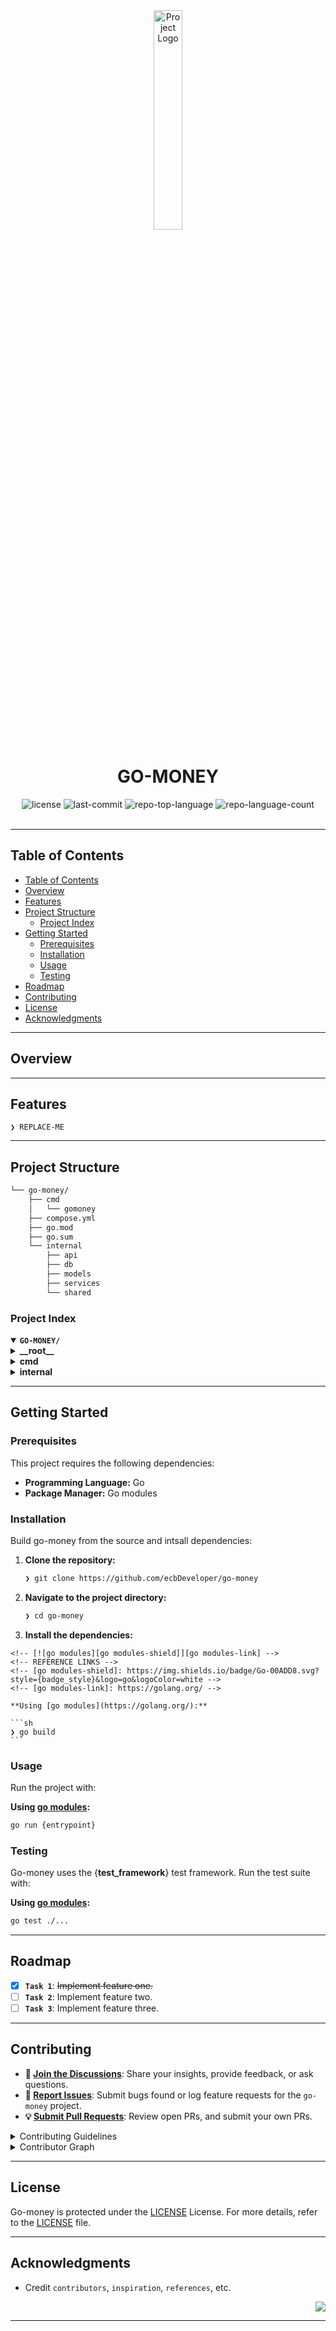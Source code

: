 <div id="top">

<!-- HEADER STYLE: CLASSIC -->
<div align="center">

<img src="readmeai/assets/logos/purple.svg" width="30%" style="position: relative; top: 0; right: 0;" alt="Project Logo"/>

# GO-MONEY

<em></em>

<!-- BADGES -->
<img src="https://img.shields.io/github/license/ecbDeveloper/go-money?style=default&logo=opensourceinitiative&logoColor=white&color=0080ff" alt="license">
<img src="https://img.shields.io/github/last-commit/ecbDeveloper/go-money?style=default&logo=git&logoColor=white&color=0080ff" alt="last-commit">
<img src="https://img.shields.io/github/languages/top/ecbDeveloper/go-money?style=default&color=0080ff" alt="repo-top-language">
<img src="https://img.shields.io/github/languages/count/ecbDeveloper/go-money?style=default&color=0080ff" alt="repo-language-count">

<!-- default option, no dependency badges. -->


<!-- default option, no dependency badges. -->

</div>
<br>

---

## Table of Contents

- [Table of Contents](#table-of-contents)
- [Overview](#overview)
- [Features](#features)
- [Project Structure](#project-structure)
    - [Project Index](#project-index)
- [Getting Started](#getting-started)
    - [Prerequisites](#prerequisites)
    - [Installation](#installation)
    - [Usage](#usage)
    - [Testing](#testing)
- [Roadmap](#roadmap)
- [Contributing](#contributing)
- [License](#license)
- [Acknowledgments](#acknowledgments)

---

## Overview



---

## Features

<code>❯ REPLACE-ME</code>

---

## Project Structure

```sh
└── go-money/
    ├── cmd
    │   └── gomoney
    ├── compose.yml
    ├── go.mod
    ├── go.sum
    └── internal
        ├── api
        ├── db
        ├── models
        ├── services
        └── shared
```

### Project Index

<details open>
	<summary><b><code>GO-MONEY/</code></b></summary>
	<!-- __root__ Submodule -->
	<details>
		<summary><b>__root__</b></summary>
		<blockquote>
			<div class='directory-path' style='padding: 8px 0; color: #666;'>
				<code><b>⦿ __root__</b></code>
			<table style='width: 100%; border-collapse: collapse;'>
			<thead>
				<tr style='background-color: #f8f9fa;'>
					<th style='width: 30%; text-align: left; padding: 8px;'>File Name</th>
					<th style='text-align: left; padding: 8px;'>Summary</th>
				</tr>
			</thead>
				<tr style='border-bottom: 1px solid #eee;'>
					<td style='padding: 8px;'><b><a href='https://github.com/ecbDeveloper/go-money/blob/master/go.mod'>go.mod</a></b></td>
					<td style='padding: 8px;'>- The <code>go.mod</code> file defines the projects module path and specifies its dependencies<br>- It declares the project as <code>github.com/ecbDeveloper/go-money</code> and lists required packages for session management, routing, UUID generation, CSRF protection, PostgreSQL database interaction, environment variable loading, and cryptography<br>- These dependencies support the applications core functionality.</td>
				</tr>
				<tr style='border-bottom: 1px solid #eee;'>
					<td style='padding: 8px;'><b><a href='https://github.com/ecbDeveloper/go-money/blob/master/go.sum'>go.sum</a></b></td>
					<td style='padding: 8px;'>- The <code>go.sum</code> file records the cryptographic checksums of the <code>pgxstore</code> package from the <code>alexedwards/scs</code> library<br>- This ensures that the correct, unaltered version of this session store (used for managing user sessions, likely within a larger web application) is used, maintaining the integrity and security of the application<br>- Its a crucial part of the projects dependency management system, preventing dependency vulnerabilities.</td>
				</tr>
				<tr style='border-bottom: 1px solid #eee;'>
					<td style='padding: 8px;'><b><a href='https://github.com/ecbDeveloper/go-money/blob/master/compose.yml'>compose.yml</a></b></td>
					<td style='padding: 8px;'>- Compose defines a PostgreSQL database service named db<br>- It uses the latest PostgreSQL image, maps port 5431 to 5432, and sets environment variables for user, password, and database name (go-money)<br>- A persistent volume db ensures data preservation across container restarts, contributing to the application's persistent data storage within the overall project architecture.</td>
				</tr>
			</table>
		</blockquote>
	</details>
	<!-- cmd Submodule -->
	<details>
		<summary><b>cmd</b></summary>
		<blockquote>
			<div class='directory-path' style='padding: 8px 0; color: #666;'>
				<code><b>⦿ cmd</b></code>
			<!-- gomoney Submodule -->
			<details>
				<summary><b>gomoney</b></summary>
				<blockquote>
					<div class='directory-path' style='padding: 8px 0; color: #666;'>
						<code><b>⦿ cmd.gomoney</b></code>
					<table style='width: 100%; border-collapse: collapse;'>
					<thead>
						<tr style='background-color: #f8f9fa;'>
							<th style='width: 30%; text-align: left; padding: 8px;'>File Name</th>
							<th style='text-align: left; padding: 8px;'>Summary</th>
						</tr>
					</thead>
						<tr style='border-bottom: 1px solid #eee;'>
							<td style='padding: 8px;'><b><a href='https://github.com/ecbDeveloper/go-money/blob/master/cmd/gomoney/main.go'>main.go</a></b></td>
							<td style='padding: 8px;'>- Gomoney`s main function initializes a web server<br>- It establishes a database connection, configures session management using PostgreSQL, and initializes API services for clients and accounts<br>- The server then binds API routes and listens for incoming requests on port 8082, acting as the applications entry point<br>- Environment variables manage database credentials.</td>
						</tr>
					</table>
				</blockquote>
			</details>
		</blockquote>
	</details>
	<!-- internal Submodule -->
	<details>
		<summary><b>internal</b></summary>
		<blockquote>
			<div class='directory-path' style='padding: 8px 0; color: #666;'>
				<code><b>⦿ internal</b></code>
			<!-- shared Submodule -->
			<details>
				<summary><b>shared</b></summary>
				<blockquote>
					<div class='directory-path' style='padding: 8px 0; color: #666;'>
						<code><b>⦿ internal.shared</b></code>
					<table style='width: 100%; border-collapse: collapse;'>
					<thead>
						<tr style='background-color: #f8f9fa;'>
							<th style='width: 30%; text-align: left; padding: 8px;'>File Name</th>
							<th style='text-align: left; padding: 8px;'>Summary</th>
						</tr>
					</thead>
						<tr style='border-bottom: 1px solid #eee;'>
							<td style='padding: 8px;'><b><a href='https://github.com/ecbDeveloper/go-money/blob/master/internal/shared/validators.go'>validators.go</a></b></td>
							<td style='padding: 8px;'>- Validators.go provides reusable input validation functions for the application<br>- It offers checks for blank strings, valid email addresses, and string length constraints (minimum and maximum character counts)<br>- These functions are centrally located within the <code>internal/shared</code> package, promoting code reusability and maintainability across the entire project<br>- This ensures consistent data validation throughout the applications various components.</td>
						</tr>
						<tr style='border-bottom: 1px solid #eee;'>
							<td style='padding: 8px;'><b><a href='https://github.com/ecbDeveloper/go-money/blob/master/internal/shared/converters.go'>converters.go</a></b></td>
							<td style='padding: 8px;'>- Converters.go<code> provides data type conversion functions within the </code>internal/shared<code> package<br>- It facilitates interoperability between PostgreSQLs </code>numeric<code> type and Gos </code>float64` type, enabling seamless data exchange between the database and application layers<br>- These conversions are crucial for consistent data handling throughout the application.</td>
						</tr>
					</table>
				</blockquote>
			</details>
			<!-- services Submodule -->
			<details>
				<summary><b>services</b></summary>
				<blockquote>
					<div class='directory-path' style='padding: 8px 0; color: #666;'>
						<code><b>⦿ internal.services</b></code>
					<table style='width: 100%; border-collapse: collapse;'>
					<thead>
						<tr style='background-color: #f8f9fa;'>
							<th style='width: 30%; text-align: left; padding: 8px;'>File Name</th>
							<th style='text-align: left; padding: 8px;'>Summary</th>
						</tr>
					</thead>
						<tr style='border-bottom: 1px solid #eee;'>
							<td style='padding: 8px;'><b><a href='https://github.com/ecbDeveloper/go-money/blob/master/internal/services/conta_services.go'>conta_services.go</a></b></td>
							<td style='padding: 8px;'>- Conta_services.go<code> provides account management functionalities within the </code>go-money<code> application<br>- It offers services for account creation, balance retrieval, transactions (deposits, withdrawals, transfers), and deletion<br>- The service interacts with a database using </code>sqlc` for data persistence and transaction management, ensuring data integrity<br>- Error handling is implemented to manage various scenarios, such as insufficient funds or invalid operations.</td>
						</tr>
						<tr style='border-bottom: 1px solid #eee;'>
							<td style='padding: 8px;'><b><a href='https://github.com/ecbDeveloper/go-money/blob/master/internal/services/cliente_services.go'>cliente_services.go</a></b></td>
							<td style='padding: 8px;'>- Cliente_services.go<code> provides client management functionalities within the </code>go-money<code> application<br>- It handles client creation, securely storing passwords using bcrypt, and authenticating clients based on email and password credentials<br>- The service interacts with a PostgreSQL database via </code>sqlc` for data persistence, managing different client types (individuals and businesses) and enforcing data uniqueness constraints.</td>
						</tr>
					</table>
				</blockquote>
			</details>
			<!-- api Submodule -->
			<details>
				<summary><b>api</b></summary>
				<blockquote>
					<div class='directory-path' style='padding: 8px 0; color: #666;'>
						<code><b>⦿ internal.api</b></code>
					<table style='width: 100%; border-collapse: collapse;'>
					<thead>
						<tr style='background-color: #f8f9fa;'>
							<th style='width: 30%; text-align: left; padding: 8px;'>File Name</th>
							<th style='text-align: left; padding: 8px;'>Summary</th>
						</tr>
					</thead>
						<tr style='border-bottom: 1px solid #eee;'>
							<td style='padding: 8px;'><b><a href='https://github.com/ecbDeveloper/go-money/blob/master/internal/api/conta_handler.go'>conta_handler.go</a></b></td>
							<td style='padding: 8px;'>- Conta_handler.go<code> provides HTTP handlers for account management within the </code>go-money<code> API<br>- It exposes endpoints to create, retrieve balance, perform transactions (deposits, withdrawals, transfers), and delete accounts<br>- Each handler interacts with the </code>AccountService` to manage account data and responds with appropriate HTTP status codes and JSON-formatted messages, indicating success or specific error conditions.</td>
						</tr>
						<tr style='border-bottom: 1px solid #eee;'>
							<td style='padding: 8px;'><b><a href='https://github.com/ecbDeveloper/go-money/blob/master/internal/api/api.go'>api.go</a></b></td>
							<td style='padding: 8px;'>- Api.go` defines the API struct, serving as the central component for the applications API layer<br>- It aggregates core services (ClientService, AccountService) and session management (SessionManager), using Chi router for request handling<br>- The struct facilitates interaction between the applications business logic and external clients.</td>
						</tr>
						<tr style='border-bottom: 1px solid #eee;'>
							<td style='padding: 8px;'><b><a href='https://github.com/ecbDeveloper/go-money/blob/master/internal/api/auth.go'>auth.go</a></b></td>
							<td style='padding: 8px;'>- Auth.go<code> provides authentication middleware and CSRF token handling for the </code>internal/api` package<br>- The middleware verifies user sessions, rejecting unauthenticated requests<br>- A dedicated handler generates and returns CSRF tokens, crucial for protecting against cross-site request forgery attacks within the web applications API<br>- This ensures secure access control throughout the application.</td>
						</tr>
						<tr style='border-bottom: 1px solid #eee;'>
							<td style='padding: 8px;'><b><a href='https://github.com/ecbDeveloper/go-money/blob/master/internal/api/cliente_handler.go'>cliente_handler.go</a></b></td>
							<td style='padding: 8px;'>- Cliente_handler.go<code> implements HTTP handlers for client-related API endpoints within the </code>go-money<code> application<br>- It manages client creation, validating input data, and handling potential errors<br>- The handlers interact with the </code>services<code> layer for business logic and utilize the </code>models` layer for data structures, providing JSON responses to client requests for account creation and login<br>- Session management is also integrated for authentication.</td>
						</tr>
						<tr style='border-bottom: 1px solid #eee;'>
							<td style='padding: 8px;'><b><a href='https://github.com/ecbDeveloper/go-money/blob/master/internal/api/routes.go'>routes.go</a></b></td>
							<td style='padding: 8px;'>- Routes.go defines the API routing for a Go web application<br>- It configures middleware for request logging, error handling, session management, and CSRF protection<br>- The code establishes API endpoints for client creation, login, account management (creation, retrieval, deletion, and transactions), and balance inquiries<br>- Authentication middleware protects account-related routes<br>- The API is versioned (v1).</td>
						</tr>
					</table>
				</blockquote>
			</details>
			<!-- models Submodule -->
			<details>
				<summary><b>models</b></summary>
				<blockquote>
					<div class='directory-path' style='padding: 8px 0; color: #666;'>
						<code><b>⦿ internal.models</b></code>
					<table style='width: 100%; border-collapse: collapse;'>
					<thead>
						<tr style='background-color: #f8f9fa;'>
							<th style='width: 30%; text-align: left; padding: 8px;'>File Name</th>
							<th style='text-align: left; padding: 8px;'>Summary</th>
						</tr>
					</thead>
						<tr style='border-bottom: 1px solid #eee;'>
							<td style='padding: 8px;'><b><a href='https://github.com/ecbDeveloper/go-money/blob/master/internal/models/cliente.go'>cliente.go</a></b></td>
							<td style='padding: 8px;'>- Cliente.go<code> defines data structures for client creation and authentication within the </code>internal/models<code> package<br>- It provides </code>CreateClient<code> and </code>AuthenticateClient` structs, representing client registration and login requests respectively<br>- Crucially, it includes validation functions for each struct, ensuring data integrity before processing, thus contributing to robust data handling within the application.</td>
						</tr>
						<tr style='border-bottom: 1px solid #eee;'>
							<td style='padding: 8px;'><b><a href='https://github.com/ecbDeveloper/go-money/blob/master/internal/models/conta.go'>conta.go</a></b></td>
							<td style='padding: 8px;'>- Conta.go<code> defines data structures for account transactions and money transfers within the </code>models` package<br>- It provides validation functions for these structures, ensuring data integrity before processing<br>- These models likely serve as input for other parts of the application responsible for handling financial operations, contributing to the overall systems data management and validation layer.</td>
						</tr>
					</table>
				</blockquote>
			</details>
			<!-- db Submodule -->
			<details>
				<summary><b>db</b></summary>
				<blockquote>
					<div class='directory-path' style='padding: 8px 0; color: #666;'>
						<code><b>⦿ internal.db</b></code>
					<!-- queries Submodule -->
					<details>
						<summary><b>queries</b></summary>
						<blockquote>
							<div class='directory-path' style='padding: 8px 0; color: #666;'>
								<code><b>⦿ internal.db.queries</b></code>
							<table style='width: 100%; border-collapse: collapse;'>
							<thead>
								<tr style='background-color: #f8f9fa;'>
									<th style='width: 30%; text-align: left; padding: 8px;'>File Name</th>
									<th style='text-align: left; padding: 8px;'>Summary</th>
								</tr>
							</thead>
								<tr style='border-bottom: 1px solid #eee;'>
									<td style='padding: 8px;'><b><a href='https://github.com/ecbDeveloper/go-money/blob/master/internal/db/queries/cliente.sql'>cliente.sql</a></b></td>
									<td style='padding: 8px;'>- The <code>cliente.sql</code> file provides SQL queries for interacting with the <code>cliente</code> table within the database<br>- It facilitates client creation via <code>CreateClient</code> and retrieval by email using <code>GetClientByEmail</code><br>- These functions are crucial for user account management within the broader application architecture.</td>
								</tr>
								<tr style='border-bottom: 1px solid #eee;'>
									<td style='padding: 8px;'><b><a href='https://github.com/ecbDeveloper/go-money/blob/master/internal/db/queries/pessoa_fisica.sql'>pessoa_fisica.sql</a></b></td>
									<td style='padding: 8px;'>Code>❯ REPLACE-ME</code></td>
								</tr>
								<tr style='border-bottom: 1px solid #eee;'>
									<td style='padding: 8px;'><b><a href='https://github.com/ecbDeveloper/go-money/blob/master/internal/db/queries/pessoa_juridica.sql'>pessoa_juridica.sql</a></b></td>
									<td style='padding: 8px;'>- The <code>pessoa_juridica.sql</code> file provides a SQL query for creating new legal entity records in the database<br>- Its part of the <code>internal/db/queries</code> directory, suggesting a role within the broader database interaction layer of the application<br>- The query inserts data into the <code>pessoa_juridica</code> table, populating fields such as client ID, creation date, trade name, and CNPJ<br>- This function supports the core applications ability to manage legal entity information.</td>
								</tr>
								<tr style='border-bottom: 1px solid #eee;'>
									<td style='padding: 8px;'><b><a href='https://github.com/ecbDeveloper/go-money/blob/master/internal/db/queries/transferencia.sql'>transferencia.sql</a></b></td>
									<td style='padding: 8px;'>- The <code>transferencia.sql</code> file defines a SQL query for creating new transfer records within the database<br>- Its part of the <code>internal/db/queries</code> module, contributing to the projects data persistence layer<br>- This query inserts data into the <code>transferencia</code> table, specifying account ID, transaction value, and type<br>- The function facilitates the core banking operation of transferring funds.</td>
								</tr>
								<tr style='border-bottom: 1px solid #eee;'>
									<td style='padding: 8px;'><b><a href='https://github.com/ecbDeveloper/go-money/blob/master/internal/db/queries/conta.sql'>conta.sql</a></b></td>
									<td style='padding: 8px;'>Code>❯ REPLACE-ME</code></td>
								</tr>
							</table>
						</blockquote>
					</details>
					<!-- sqlc Submodule -->
					<details>
						<summary><b>sqlc</b></summary>
						<blockquote>
							<div class='directory-path' style='padding: 8px 0; color: #666;'>
								<code><b>⦿ internal.db.sqlc</b></code>
							<table style='width: 100%; border-collapse: collapse;'>
							<thead>
								<tr style='background-color: #f8f9fa;'>
									<th style='width: 30%; text-align: left; padding: 8px;'>File Name</th>
									<th style='text-align: left; padding: 8px;'>Summary</th>
								</tr>
							</thead>
								<tr style='border-bottom: 1px solid #eee;'>
									<td style='padding: 8px;'><b><a href='https://github.com/ecbDeveloper/go-money/blob/master/internal/db/sqlc/pessoa_juridica.sql.go'>pessoa_juridica.sql.go</a></b></td>
									<td style='padding: 8px;'>Code>❯ REPLACE-ME</code></td>
								</tr>
								<tr style='border-bottom: 1px solid #eee;'>
									<td style='padding: 8px;'><b><a href='https://github.com/ecbDeveloper/go-money/blob/master/internal/db/sqlc/transferencia.sql.go'>transferencia.sql.go</a></b></td>
									<td style='padding: 8px;'>Code>❯ REPLACE-ME</code></td>
								</tr>
								<tr style='border-bottom: 1px solid #eee;'>
									<td style='padding: 8px;'><b><a href='https://github.com/ecbDeveloper/go-money/blob/master/internal/db/sqlc/sqlc.yaml'>sqlc.yaml</a></b></td>
									<td style='padding: 8px;'>Code>❯ REPLACE-ME</code></td>
								</tr>
								<tr style='border-bottom: 1px solid #eee;'>
									<td style='padding: 8px;'><b><a href='https://github.com/ecbDeveloper/go-money/blob/master/internal/db/sqlc/db.go'>db.go</a></b></td>
									<td style='padding: 8px;'>Code>❯ REPLACE-ME</code></td>
								</tr>
								<tr style='border-bottom: 1px solid #eee;'>
									<td style='padding: 8px;'><b><a href='https://github.com/ecbDeveloper/go-money/blob/master/internal/db/sqlc/cliente.sql.go'>cliente.sql.go</a></b></td>
									<td style='padding: 8px;'>Code>❯ REPLACE-ME</code></td>
								</tr>
								<tr style='border-bottom: 1px solid #eee;'>
									<td style='padding: 8px;'><b><a href='https://github.com/ecbDeveloper/go-money/blob/master/internal/db/sqlc/conta.sql.go'>conta.sql.go</a></b></td>
									<td style='padding: 8px;'>Code>❯ REPLACE-ME</code></td>
								</tr>
								<tr style='border-bottom: 1px solid #eee;'>
									<td style='padding: 8px;'><b><a href='https://github.com/ecbDeveloper/go-money/blob/master/internal/db/sqlc/pessoa_fisica.sql.go'>pessoa_fisica.sql.go</a></b></td>
									<td style='padding: 8px;'>Code>❯ REPLACE-ME</code></td>
								</tr>
								<tr style='border-bottom: 1px solid #eee;'>
									<td style='padding: 8px;'><b><a href='https://github.com/ecbDeveloper/go-money/blob/master/internal/db/sqlc/models.go'>models.go</a></b></td>
									<td style='padding: 8px;'>Code>❯ REPLACE-ME</code></td>
								</tr>
							</table>
						</blockquote>
					</details>
					<!-- migrations Submodule -->
					<details>
						<summary><b>migrations</b></summary>
						<blockquote>
							<div class='directory-path' style='padding: 8px 0; color: #666;'>
								<code><b>⦿ internal.db.migrations</b></code>
							<table style='width: 100%; border-collapse: collapse;'>
							<thead>
								<tr style='background-color: #f8f9fa;'>
									<th style='width: 30%; text-align: left; padding: 8px;'>File Name</th>
									<th style='text-align: left; padding: 8px;'>Summary</th>
								</tr>
							</thead>
								<tr style='border-bottom: 1px solid #eee;'>
									<td style='padding: 8px;'><b><a href='https://github.com/ecbDeveloper/go-money/blob/master/internal/db/migrations/007_create_transferencias.sql'>007_create_transferencias.sql</a></b></td>
									<td style='padding: 8px;'>Code>❯ REPLACE-ME</code></td>
								</tr>
								<tr style='border-bottom: 1px solid #eee;'>
									<td style='padding: 8px;'><b><a href='https://github.com/ecbDeveloper/go-money/blob/master/internal/db/migrations/009_create_status_conta.sql'>009_create_status_conta.sql</a></b></td>
									<td style='padding: 8px;'>Code>❯ REPLACE-ME</code></td>
								</tr>
								<tr style='border-bottom: 1px solid #eee;'>
									<td style='padding: 8px;'><b><a href='https://github.com/ecbDeveloper/go-money/blob/master/internal/db/migrations/010_add_column_status_on_table_conta.sql'>010_add_column_status_on_table_conta.sql</a></b></td>
									<td style='padding: 8px;'>Code>❯ REPLACE-ME</code></td>
								</tr>
								<tr style='border-bottom: 1px solid #eee;'>
									<td style='padding: 8px;'><b><a href='https://github.com/ecbDeveloper/go-money/blob/master/internal/db/migrations/004_create_pessoa_fisica.sql'>004_create_pessoa_fisica.sql</a></b></td>
									<td style='padding: 8px;'>Code>❯ REPLACE-ME</code></td>
								</tr>
								<tr style='border-bottom: 1px solid #eee;'>
									<td style='padding: 8px;'><b><a href='https://github.com/ecbDeveloper/go-money/blob/master/internal/db/migrations/008_create_sessions.sql'>008_create_sessions.sql</a></b></td>
									<td style='padding: 8px;'>Code>❯ REPLACE-ME</code></td>
								</tr>
								<tr style='border-bottom: 1px solid #eee;'>
									<td style='padding: 8px;'><b><a href='https://github.com/ecbDeveloper/go-money/blob/master/internal/db/migrations/001_create_categoria_usuario.sql'>001_create_categoria_usuario.sql</a></b></td>
									<td style='padding: 8px;'>Code>❯ REPLACE-ME</code></td>
								</tr>
								<tr style='border-bottom: 1px solid #eee;'>
									<td style='padding: 8px;'><b><a href='https://github.com/ecbDeveloper/go-money/blob/master/internal/db/migrations/002_create_cliente.sql'>002_create_cliente.sql</a></b></td>
									<td style='padding: 8px;'>Code>❯ REPLACE-ME</code></td>
								</tr>
								<tr style='border-bottom: 1px solid #eee;'>
									<td style='padding: 8px;'><b><a href='https://github.com/ecbDeveloper/go-money/blob/master/internal/db/migrations/003_create_conta.sql'>003_create_conta.sql</a></b></td>
									<td style='padding: 8px;'>Code>❯ REPLACE-ME</code></td>
								</tr>
								<tr style='border-bottom: 1px solid #eee;'>
									<td style='padding: 8px;'><b><a href='https://github.com/ecbDeveloper/go-money/blob/master/internal/db/migrations/006_create_tipos_transferencia.sql'>006_create_tipos_transferencia.sql</a></b></td>
									<td style='padding: 8px;'>Code>❯ REPLACE-ME</code></td>
								</tr>
								<tr style='border-bottom: 1px solid #eee;'>
									<td style='padding: 8px;'><b><a href='https://github.com/ecbDeveloper/go-money/blob/master/internal/db/migrations/005_create_pessoa_juridica.sql'>005_create_pessoa_juridica.sql</a></b></td>
									<td style='padding: 8px;'>Code>❯ REPLACE-ME</code></td>
								</tr>
								<tr style='border-bottom: 1px solid #eee;'>
									<td style='padding: 8px;'><b><a href='https://github.com/ecbDeveloper/go-money/blob/master/internal/db/migrations/tern.conf'>tern.conf</a></b></td>
									<td style='padding: 8px;'>Code>❯ REPLACE-ME</code></td>
								</tr>
							</table>
						</blockquote>
					</details>
				</blockquote>
			</details>
		</blockquote>
	</details>
</details>

---

## Getting Started

### Prerequisites

This project requires the following dependencies:

- **Programming Language:** Go
- **Package Manager:** Go modules

### Installation

Build go-money from the source and intsall dependencies:

1. **Clone the repository:**

    ```sh
    ❯ git clone https://github.com/ecbDeveloper/go-money
    ```

2. **Navigate to the project directory:**

    ```sh
    ❯ cd go-money
    ```

3. **Install the dependencies:**

<!-- SHIELDS BADGE CURRENTLY DISABLED -->
	<!-- [![go modules][go modules-shield]][go modules-link] -->
	<!-- REFERENCE LINKS -->
	<!-- [go modules-shield]: https://img.shields.io/badge/Go-00ADD8.svg?style={badge_style}&logo=go&logoColor=white -->
	<!-- [go modules-link]: https://golang.org/ -->

	**Using [go modules](https://golang.org/):**

	```sh
	❯ go build
	```

### Usage

Run the project with:

**Using [go modules](https://golang.org/):**
```sh
go run {entrypoint}
```

### Testing

Go-money uses the {__test_framework__} test framework. Run the test suite with:

**Using [go modules](https://golang.org/):**
```sh
go test ./...
```

---

## Roadmap

- [X] **`Task 1`**: <strike>Implement feature one.</strike>
- [ ] **`Task 2`**: Implement feature two.
- [ ] **`Task 3`**: Implement feature three.

---

## Contributing

- **💬 [Join the Discussions](https://github.com/ecbDeveloper/go-money/discussions)**: Share your insights, provide feedback, or ask questions.
- **🐛 [Report Issues](https://github.com/ecbDeveloper/go-money/issues)**: Submit bugs found or log feature requests for the `go-money` project.
- **💡 [Submit Pull Requests](https://github.com/ecbDeveloper/go-money/blob/main/CONTRIBUTING.md)**: Review open PRs, and submit your own PRs.

<details closed>
<summary>Contributing Guidelines</summary>

1. **Fork the Repository**: Start by forking the project repository to your github account.
2. **Clone Locally**: Clone the forked repository to your local machine using a git client.
   ```sh
   git clone https://github.com/ecbDeveloper/go-money
   ```
3. **Create a New Branch**: Always work on a new branch, giving it a descriptive name.
   ```sh
   git checkout -b new-feature-x
   ```
4. **Make Your Changes**: Develop and test your changes locally.
5. **Commit Your Changes**: Commit with a clear message describing your updates.
   ```sh
   git commit -m 'Implemented new feature x.'
   ```
6. **Push to github**: Push the changes to your forked repository.
   ```sh
   git push origin new-feature-x
   ```
7. **Submit a Pull Request**: Create a PR against the original project repository. Clearly describe the changes and their motivations.
8. **Review**: Once your PR is reviewed and approved, it will be merged into the main branch. Congratulations on your contribution!
</details>

<details closed>
<summary>Contributor Graph</summary>
<br>
<p align="left">
   <a href="https://github.com{/ecbDeveloper/go-money/}graphs/contributors">
      <img src="https://contrib.rocks/image?repo=ecbDeveloper/go-money">
   </a>
</p>
</details>

---

## License

Go-money is protected under the [LICENSE](https://choosealicense.com/licenses) License. For more details, refer to the [LICENSE](https://choosealicense.com/licenses/) file.

---

## Acknowledgments

- Credit `contributors`, `inspiration`, `references`, etc.

<div align="right">

[![][back-to-top]](#top)

</div>


[back-to-top]: https://img.shields.io/badge/-BACK_TO_TOP-151515?style=flat-square


---

